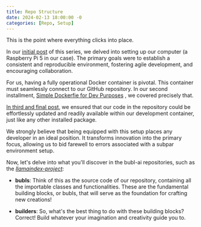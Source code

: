 ```yaml
---
title: Repo Structure
date: 2024-02-13 18:00:00 -0
categories: [Repo, Setup]
---
```


This is the point where everything clicks into place.

In our [initial post](https://bubl-ai.com/posts/Raspberry-Pi-Setup/) of this series, we delved into setting up our computer (a Raspberry Pi 5 in our case). The primary goals were to establish a consistent and reproducible environment, fostering agile development, and encouraging collaboration.

For us, having a fully operational Docker container is pivotal. This container must seamlessly connect to our GitHub repository. In our second installment, [Simple Dockerfie for Dev Purposes](https://bubl-ai.com/posts/Simple-Dockerfile-for-Dev-Purposes/) , we covered precisely that.

[In third and final post](https://bubl-ai.com/posts/Repo-as-Importable-Package/), we ensured that our code in the repository could be effortlessly updated and readily available within our development container, just like any other installed package.

We strongly believe that being equipped with this setup places any developer in an ideal position. It transforms innovation into the primary focus, allowing us to bid farewell to errors associated with a subpar environment setup. 

Now, let's delve into what you'll discover in the bubl-ai repositories, such as the [*llamaindex-project*](https://github.com/bubl-ai/llamaindex-project):

- **bubls**: Think of this as the source code of our repository, containing all the importable classes and functionalities. These are the fundamental building blocks, or bubls, that will serve as the foundation for crafting new creations!

- **builders**: So, what's the best thing to do with these building blocks? Correct! Build whatever your imagination and creativity guide you to.